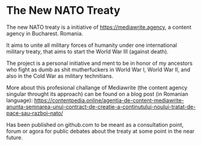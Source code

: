# The New NATO Treaty

The new NATO treaty is a initiative of https://mediawrite.agency, a content agency in Bucharest. Romania. 


It aims to unite all military forces of humanity under one international military treaty, that aims to start the World War III (against death).


The project is a personal initiative and ment to be in honor of my ancestors who fight as dumb as shit mutherfuckers in World War I, World War II, and also in the Cold War as military technitians.


More about this profesional challange of Mediawrite (the content agency singular throught its approach) can be found on a blog post (in Romanian language):
https://contentpedia.online/agentia-de-content-mediawrite-anunta-semnarea-unui-contract-de-creatie-a-continutului-noului-tratat-de-pace-sau-razboi-nato/


Has been published on github.com to be meant as a consultation point, forum or agora for public debates about the treaty at some point in the near future.
